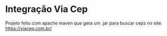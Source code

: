 # Integração Via Cep
 Projeto feito com apache maven que gera um .jar para buscar ceps no site: https://viacep.com.br/
